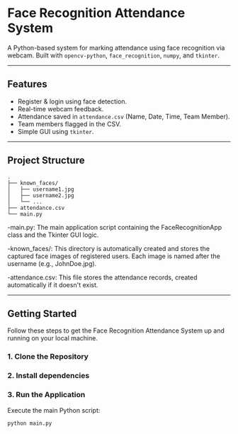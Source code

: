 # Face Recognition Attendance System

A Python-based system for marking attendance using face recognition via webcam. Built with `opencv-python`, `face_recognition`, `numpy`, and `tkinter`.

---

## Features

- Register & login using face detection.
- Real-time webcam feedback.
- Attendance saved in `attendance.csv` (Name, Date, Time, Team Member).
- Team members flagged in the CSV.
- Simple GUI using `tkinter`.

---


## Project Structure

```
.
├── known_faces/
│   ├── username1.jpg
│   ├── username2.jpg
│   └── ...
├── attendance.csv
└── main.py
```

-main.py: The main application script containing the FaceRecognitionApp class and the Tkinter GUI logic.

-known_faces/: This directory is automatically created and stores the captured face images of registered users. Each image is named after the username (e.g., JohnDoe.jpg).

-attendance.csv: This file stores the attendance records, created automatically if it doesn't exist.


---

## Getting Started

Follow these steps to get the Face Recognition Attendance System up and running on your local machine.

### 1\. Clone the Repository
### 2\. Install dependencies
### 3\. Run the Application
Execute the main Python script:
```bash
python main.py
```
